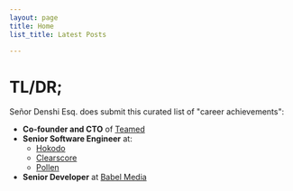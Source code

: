 ```yaml
---
layout: page
title: Home
list_title: Latest Posts

---
```

# TL/DR;
Señor Denshi Esq. does submit 
this curated list of "career achievements":
- **Co-founder and CTO** of [Teamed](https://teamed.global)
- **Senior Software Engineer** at:
  - [Hokodo](https://www.hokodo.co)
  - [Clearscore](https://www.clearscore.com)
  - [Pollen](https://www.bbc.co.uk/iplayer/episode/m001n327/crashed-800m-festival-fail)
- **Senior Developer** at [Babel Media](https://www.mobygames.com/company/6736/babel-media-ltd/)



